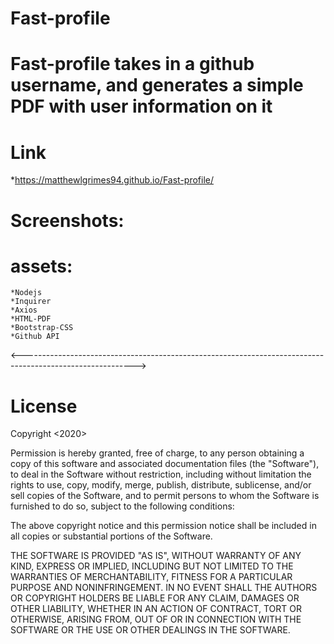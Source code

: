 # Fast-profile

# Fast-profile takes in a github username, and generates a simple PDF with user information on it

# Link
   *https://matthewlgrimes94.github.io/Fast-profile/


# Screenshots:



# assets: 
    *Nodejs
    *Inquirer
    *Axios
    *HTML-PDF
    *Bootstrap-CSS
    *Github API

<---------------------------------------------------------------------------------------------------------->

# License

Copyright <2020> <Matthew Grimes>

Permission is hereby granted, free of charge, to any person obtaining a copy of this software and associated documentation files (the "Software"), to deal in the Software without restriction, including without limitation the rights to use, copy, modify, merge, publish, distribute, sublicense, and/or sell copies of the Software, and to permit persons to whom the Software is furnished to do so, subject to the following conditions:

The above copyright notice and this permission notice shall be included in all copies or substantial portions of the Software.

THE SOFTWARE IS PROVIDED "AS IS", WITHOUT WARRANTY OF ANY KIND, EXPRESS OR IMPLIED, INCLUDING BUT NOT LIMITED TO THE WARRANTIES OF MERCHANTABILITY, FITNESS FOR A PARTICULAR PURPOSE AND NONINFRINGEMENT. IN NO EVENT SHALL THE AUTHORS OR COPYRIGHT HOLDERS BE LIABLE FOR ANY CLAIM, DAMAGES OR OTHER LIABILITY, WHETHER IN AN ACTION OF CONTRACT, TORT OR OTHERWISE, ARISING FROM, OUT OF OR IN CONNECTION WITH THE SOFTWARE OR THE USE OR OTHER DEALINGS IN THE SOFTWARE.


